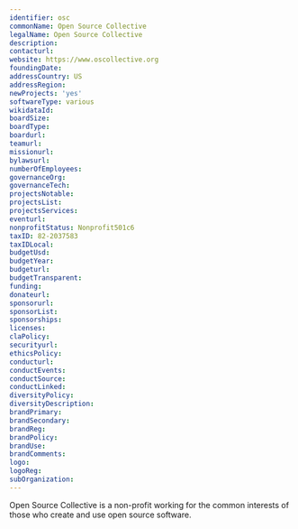 ```yaml
---
identifier: osc
commonName: Open Source Collective
legalName: Open Source Collective
description:
contacturl:
website: https://www.oscollective.org
foundingDate:
addressCountry: US
addressRegion:
newProjects: 'yes'
softwareType: various
wikidataId:
boardSize:
boardType:
boardurl:
teamurl:
missionurl:
bylawsurl:
numberOfEmployees:
governanceOrg:
governanceTech:
projectsNotable:
projectsList:
projectsServices:
eventurl:
nonprofitStatus: Nonprofit501c6
taxID: 82-2037583
taxIDLocal:
budgetUsd:
budgetYear:
budgeturl:
budgetTransparent:
funding:
donateurl:
sponsorurl:
sponsorList:
sponsorships:
licenses:
claPolicy:
securityurl:
ethicsPolicy:
conducturl:
conductEvents:
conductSource:
conductLinked:
diversityPolicy:
diversityDescription:
brandPrimary:
brandSecondary:
brandReg:
brandPolicy:
brandUse:
brandComments:
logo:
logoReg:
subOrganization:
---
```


Open Source Collective is a non-profit working for the common interests of those who create and use open source software.

